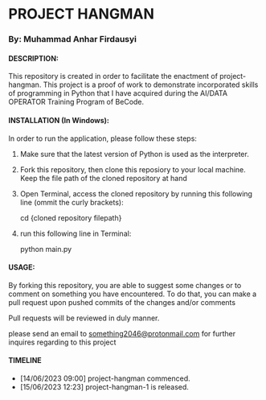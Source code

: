 # PROJECT HANGMAN 

### By: Muhammad Anhar Firdausyi

#### DESCRIPTION:
This repository is created in order to facilitate the enactment of project-hangman.
This project is a proof of work to demonstrate incorporated skills of programming in Python that I have acquired during the AI/DATA OPERATOR Training Program of BeCode. 

#### INSTALLATION (In Windows):
  In order to run the application, please follow these steps:
  1. Make sure that the latest version of Python is used as the interpreter. 
  2. Fork this repository, then clone this reposiory to your local machine. Keep the file path of the cloned repository at hand
  3. Open Terminal, access the cloned repository by running this following line (ommit the curly brackets):
      
      cd {cloned repository filepath} 
  
  5. run this following line in Terminal:
  
      python main.py
  

#### USAGE:
  By forking this repository, you are able to suggest some changes or to comment on something you have encountered. To do that, you can make a pull request upon pushed commits of the changes and/or comments
  
  Pull requests will be reviewed in duly manner. 

  please send an email to something2046@protonmail.com for further inquires regarding to this project


#### TIMELINE
   - [14/06/2023 09:00]
      project-hangman commenced.
   - [15/06/2023 12:23]
      project-hangman-1 is released.

